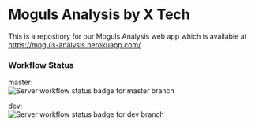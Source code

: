 # Moguls Analysis by X Tech


This is a repository for our Moguls Analysis web app which is available at https://moguls-analysis.herokuapp.com/

### Workflow Status
master:  
![Server workflow status badge for master branch](https://github.com/dcsil/Moguls-Analysis/workflows/Python%20application/badge.svg?branch=master)

dev:  
![Server workflow status badge for dev branch](https://github.com/dcsil/Moguls-Analysis/workflows/Python%20application/badge.svg?branch=dev)

